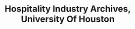 ---
layout: repo
title: "Hospitality Industry Archives, University Of Houston"
id: 16920
permalink: repos/16920/
---